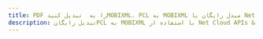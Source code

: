 ---title: PDF را به  تبدیل کنیدMOBIXML، PCL به MOBIXML مبدل رایگان یا Net SDKdescription: تبدیل رایگانPCL به MOBIXML با استفاده از Net Cloud APIs & SDK همچنین اسناد PDF را در Cloud ایجاد، ویرایش و رندر کنید.---